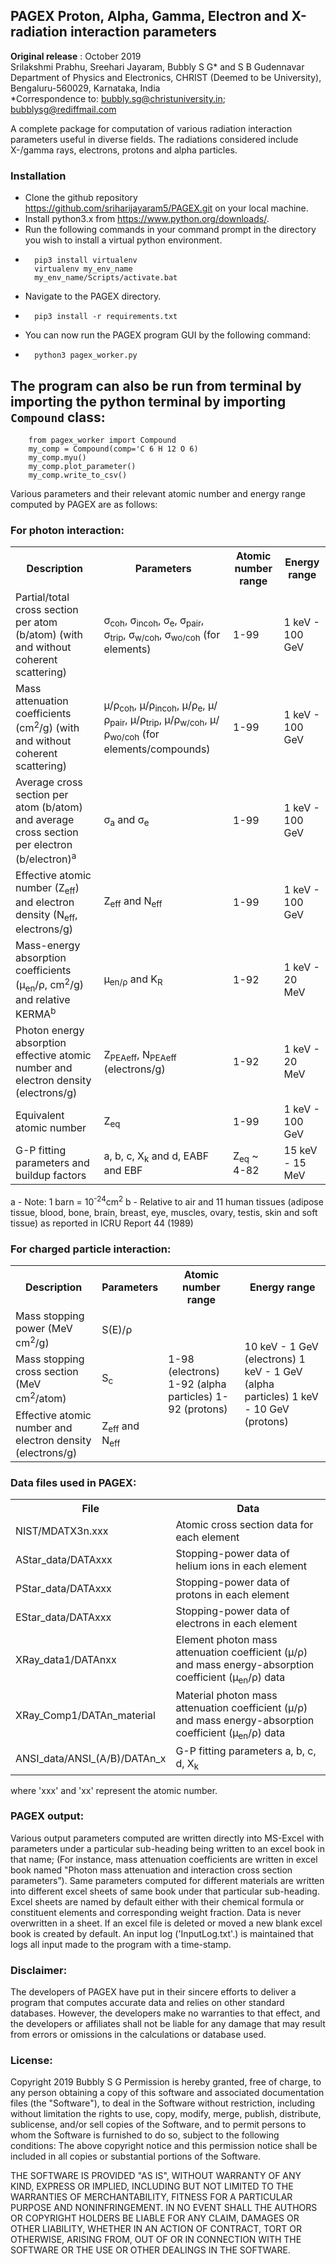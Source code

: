 ## PAGEX Proton, Alpha, Gamma, Electron and X-radiation interaction parameters

**Original release** : October 2019  
Srilakshmi Prabhu, Sreehari Jayaram, Bubbly S G* and S B Gudennavar  
Department of Physics and Electronics, CHRIST (Deemed to be University), Bengaluru-560029, Karnataka, India  
*Correspondence to: bubbly.sg@christuniversity.in; bubblysg@rediffmail.com  

A complete package for computation of various radiation interaction parameters useful in diverse fields. The radiations considered include X-/gamma rays, electrons, protons and alpha particles. 
### Installation
- Clone the github repository https://github.com/sriharijayaram5/PAGEX.git on your local machine.
- Install python3.x from https://www.python.org/downloads/.
- Run the following commands in your command prompt in the directory you wish to install a virtual python environment.
- 
        pip3 install virtualenv
        virtualenv my_env_name
        my_env_name/Scripts/activate.bat
-   Navigate to the PAGEX directory.
-   
        pip3 install -r requirements.txt
-   You can now run the PAGEX program GUI by the following command:  
-   
        python3 pagex_worker.py
The program can also be run from terminal by importing the python terminal by importing `Compound` class:
-
        from pagex_worker import Compound
        my_comp = Compound(comp='C 6 H 12 O 6)
        my_comp.myu()
        my_comp.plot_parameter()
        my_comp.write_to_csv()

Various parameters and their relevant atomic number and energy range computed by PAGEX are as follows: 
### For photon interaction:

<table>

<tbody>

<tr>

<th>Description</th>

<th>Parameters</th>

<th>Atomic number range</th>

<th>Energy range</th>

</tr>

<tr>

<td>Partial/total cross section per atom (b/atom) (with and without coherent scattering)</td>

<td>σ<sub>coh</sub>, σ<sub>incoh</sub>, σ<sub>e</sub>, σ<sub>pair</sub>, σ<sub>trip</sub>, σ<sub>w/coh</sub>, σ<sub>wo/coh</sub> (for elements)</td>

<td>1-99</td>

<td>1 keV - 100 GeV</td>

</tr>

<tr>

<td>Mass attenuation coefficients (cm<sup>2</sup>/g) (with and without coherent scattering)</td>

<td>μ/ρ<sub>coh</sub>, μ/ρ<sub>incoh</sub>, μ/ρ<sub>e</sub>, μ/ρ<sub>pair</sub>, μ/ρ<sub>trip</sub>, μ/ρ<sub>w/coh</sub>, μ/ρ<sub>wo/coh</sub> (for elements/compounds)</td>

<td>1-99</td>

<td>1 keV - 100 GeV</td>

</tr>

<tr>

<td>Average cross section per atom (b/atom) and average cross section per electron (b/electron)<sup>a</sup></td>

<td>σ<sub>a</sub> and σ<sub>e</sub></td>

<td>1-99</td>

<td>1 keV - 100 GeV</td>

</tr>

<tr>

<td>Effective atomic number (Z<sub>eff</sub>) and electron density (N<sub>eff</sub>, electrons/g)</td>

<td>Z<sub>eff</sub> and N<sub>eff</sub></td>

<td>1-99</td>

<td>1 keV - 100 GeV</td>

</tr>

<tr>

<td>Mass-energy absorption coefficients (μ<sub>en</sub>/ρ, cm<sup>2</sup>/g) and relative KERMA<sup>b</sup></td>

<td>μ<sub>en/ρ</sub> and K<sub>R</sub></td>

<td>1-92</td>

<td>1 keV - 20 MeV</td>

</tr>

<tr>

<td>Photon energy absorption effective atomic number and electron density (electrons/g)</td>

<td>Z<sub>PEAeff</sub>, N<sub>PEAeff</sub> (electrons/g)</td>

<td>1-92</td>

<td>1 keV - 20 MeV</td>

</tr>

<tr>

<td>Equivalent atomic number</td>

<td>Z<sub>eq</sub></td>

<td>1-99</td>

<td>1 keV - 100 GeV</td>

</tr>

<tr>

<td>G-P fitting parameters and buildup factors</td>

<td>a, b, c, X<sub>k</sub> and d, EABF and EBF</td>

<td>Z<sub>eq</sub> ~ 4-82</td>

<td>15 keV - 15 MeV</td>

</tr>

</tbody>

</table>

a - Note: 1 barn = 10<sup>-24</sup>cm<sup>2</sup> b - Relative to air and 11 human tissues (adipose tissue, blood, bone, brain, breast, eye, muscles, ovary, testis, skin and soft tissue) as reported in ICRU Report 44 (1989)

### For charged particle interaction:

<table id="chtb">

<tbody>

<tr>

<th>Description</th>

<th>Parameters</th>

<th>Atomic number range</th>

<th>Energy range</th>

</tr>

<tr>

<td>Mass stopping power (MeV cm<sup>2</sup>/g)</td>

<td>S(E)/ρ</td>

<td rowspan="3">1-98 (electrons) 1-92 (alpha particles) 1-92 (protons)</td>

<td rowspan="3">10 keV - 1 GeV (electrons) 1 keV - 1 GeV (alpha particles) 1 keV - 10 GeV (protons)</td>

</tr>

<tr>

<td>Mass stopping cross section (MeV cm<sup>2</sup>/atom)</td>

<td>S<sub>c</sub></td>

</tr>

<tr>

<td>Effective atomic number and electron density (electrons/g)</td>

<td>Z<sub>eff</sub> and N<sub>eff</sub></td>

</tr>

</tbody>

</table>

### Data files used in PAGEX:

<table>

<tbody>

<tr>

<th>File</th>

<th>Data</th>

</tr>

<tr>

<td>NIST/MDATX3n.xxx</td>

<td>Atomic cross section data for each element</td>

</tr>

<tr>

<td>AStar_data/DATAxxx</td>

<td>Stopping-power data of helium ions in each element</td>

</tr>

<tr>

<td>PStar_data/DATAxxx</td>

<td>Stopping-power data of protons in each element</td>

</tr>

<tr>

<td>EStar_data/DATAxxx</td>

<td>Stopping-power data of electrons in each element</td>

</tr>

<tr>

<td>XRay_data1/DATAnxx</td>

<td>Element photon mass attenuation coefficient (μ/ρ) and mass energy-absorption coefficient (μ<sub>en</sub>/ρ) data</td>

</tr>

<tr>

<td>XRay_Comp1/DATAn_material</td>

<td>Material photon mass attenuation coefficient (μ/ρ) and mass energy-absorption coefficient (μ<sub>en</sub>/ρ) data</td>

</tr>

<tr>

<td>ANSI_data/ANSI_(A/B)/DATAn_x</td>

<td>G-P fitting parameters a, b, c, d, X<sub>k</sub></td>

</tr>

</tbody>

</table>

where 'xxx' and 'xx' represent the atomic number. 


### PAGEX output:  
Various output parameters computed are written directly into MS-Excel with parameters under a particular sub-heading being written to an excel book in that name; (For instance, mass attenuation coefficients are written in excel book named "Photon mass attenuation and interaction cross section parameters”). Same parameters computed for different materials are written into different excel sheets of same book under that particular sub-heading. Excel sheets are named by default either with their chemical formula or constituent elements and corresponding weight fraction. Data is never overwritten in a sheet. If an excel file is deleted or moved a new blank excel book is created by default. An input log ('InputLog.txt'.) is maintained that logs all input made to the program with a time-stamp.

### Disclaimer:  
The developers of PAGEX have put in their sincere efforts to deliver a program that computes accurate data and relies on other standard databases. However, the developers make no warranties to that effect, and the developers or affiliates shall not be liable for any damage that may result from errors or omissions in the calculations or database used. 

### License:  
Copyright 2019 Bubbly S G Permission is hereby granted, free of charge, to any person obtaining a copy of this software and associated documentation files (the "Software"), to deal in the Software without restriction, including without limitation the rights to use, copy, modify, merge, publish, distribute, sublicense, and/or sell copies of the Software, and to permit persons to whom the Software is furnished to do so, subject to the following conditions: The above copyright notice and this permission notice shall be included in all copies or substantial portions of the Software. 

THE SOFTWARE IS PROVIDED "AS IS", WITHOUT WARRANTY OF ANY KIND, EXPRESS OR IMPLIED, INCLUDING BUT NOT LIMITED TO THE WARRANTIES OF MERCHANTABILITY, FITNESS FOR A PARTICULAR PURPOSE AND NONINFRINGEMENT. IN NO EVENT SHALL THE AUTHORS OR COPYRIGHT HOLDERS BE LIABLE FOR ANY CLAIM, DAMAGES OR OTHER LIABILITY, WHETHER IN AN ACTION OF CONTRACT, TORT OR OTHERWISE, ARISING FROM, OUT OF OR IN CONNECTION WITH THE SOFTWARE OR THE USE OR OTHER DEALINGS IN THE SOFTWARE. 